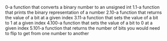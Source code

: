 0-a function that converts a binary number to an unsigned int
1.1-a function that prints the binary representation of a number
2.10-a function that returns the value of a bit at a given index
3.11-a function that sets the value of a bit to 1 at a given index
4.100-a function that sets the value of a bit to 0 at a given index
5.101-a function that returns the number of bits you would need to flip to get from one number to another

